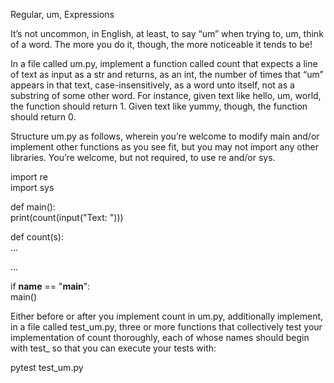 Regular, um, Expressions

It’s not uncommon, in English, at least, to say “um” when trying to, um, think of a word. The more you do it, though, the more noticeable it tends to be!

In a file called um.py, implement a function called count that expects a line of text as input as a str and returns, as an int, 
the number of times that “um” appears in that text, case-insensitively, as a word unto itself, not as a substring of some other word.
For instance, given text like hello, um, world, the function should return 1. Given text like yummy, though, the function should return 0.

Structure um.py as follows, wherein you’re welcome to modify main and/or implement other functions as you see fit, but you
may not import any other libraries. You’re welcome, but not required, to use re and/or sys.

import re <br/>
import sys <br/>


def main(): <br/>
    print(count(input("Text: "))) <br/>


def count(s): <br/>
    ...


...


if __name__ == "__main__": <br/>
    main()

Either before or after you implement count in um.py, additionally implement, in a file called test_um.py, three or more functions 
that collectively test your implementation of count thoroughly, each of whose names should begin with test_ so that you can execute your tests with:

pytest test_um.py
